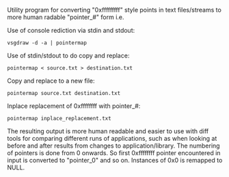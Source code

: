 Utility program for converting "0xfffffffff" style points in text files/streams to more human radable "pointer_#" form i.e.

Use of console rediction via stdin and stdout:

    vsgdraw -d -a | pointermap

Use of stdin/stdout to do copy and replace:

    pointermap < source.txt > destination.txt

Copy and replace to a new file:

    pointermap source.txt destination.txt

Inplace replacement of 0xffffffff with pointer_#:

    pointermap inplace_replacement.txt

The resulting output is more human readable and easier to use with diff tools for comparing different runs of applications, such as when looking at before and after results from changes to application/library.  The numbering of pointers is done from 0 onwards.  So first 0xffffffff pointer encountered in input is converted to "pointer_0" and so on.  Instances of 0x0 is remapped to NULL.
